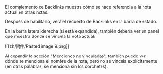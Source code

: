 El complemento de Backlinks muestra cómo se hace referencia a la nota actual en otras notas.

Después de habilitarlo, verá el recuento de Backlinks en la barra de estado.

En la barra lateral derecha (si está expandida), también debería ver un panel que muestra dónde se vincula la nota actual:

![[zh/附件/Pasted image 9.png]]

Al expandir la sección "Menciones no vinculadas", también puede ver dónde se menciona el nombre de la nota, pero no se vincula explícitamente (en otras palabras, se menciona sin los corchetes).